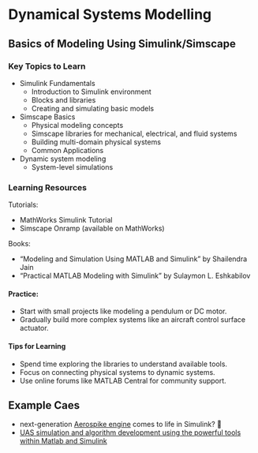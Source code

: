 # Dynamical Systems Modelling

## Basics of Modeling Using Simulink/Simscape

### Key Topics to Learn

- Simulink Fundamentals
  - Introduction to Simulink environment
  - Blocks and libraries
  - Creating and simulating basic models
- Simscape Basics
  - Physical modeling concepts
  - Simscape libraries for mechanical, electrical, and fluid systems
  - Building multi-domain physical systems
  - Common Applications
- Dynamic system modeling
  - System-level simulations

### Learning Resources

Tutorials:
- MathWorks Simulink Tutorial
- Simscape Onramp (available on MathWorks)

Books:
- “Modeling and Simulation Using MATLAB and Simulink” by Shailendra Jain
- “Practical MATLAB Modeling with Simulink” by Sulaymon L. Eshkabilov

#### Practice:
- Start with small projects like modeling a pendulum or DC motor.
- Gradually build more complex systems like an aircraft control surface actuator.
#### Tips for Learning
- Spend time exploring the libraries to understand available tools.
- Focus on connecting physical systems to dynamic systems.
- Use online forums like MATLAB Central for community support.

## Example Caes

- next-generation [Aerospike engine](https://www.linkedin.com/posts/marco-nanni-663180252_thermalflow-fluiddynamics-heattransfer-activity-7335674709457485824-Ohyi/?utm_source=share&utm_medium=member_android&rcm=ACoAAD-ruCgBJnujmeLzmj1X4DpLLTuxktERedQ) comes to life in Simulink? 🚀
- [UAS simulation and algorithm development using the powerful tools within Matlab and Simulink](https://www.linkedin.com/posts/carotenuto-antonio2001_unmanned-aircraft-systems-activity-7336300786286579712-eKyP/?utm_source=share&utm_medium=member_android&rcm=ACoAAD-ruCgBJnujmeLzmj1X4DpLLTuxktERedQ) 

